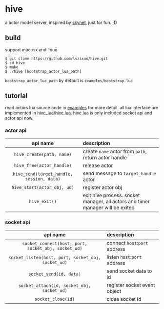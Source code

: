# hive
a actor model server, inspired by [skynet](https://github.com/cloudwu/skynet), just for fun. ;D


## build
support macosx and linux
```
$ git clone https://github.com/lvzixun/hive.git
$ cd hive
$ make
$ ./hive [bootstrap_actor_lua_path]
```
`bootstrap_actor_lua_path` by default is `examples/bootstrap.lua`

## tutorial
read actors lua source code in [examples](https://github.com/lvzixun/hive/tree/master/examples) for more detail.
all lua interface are implemented in [hive_lua/hive.lua](https://github.com/lvzixun/hive/blob/master/hive_lua/hive.lua). hive.lua is only included socket api and actor api now.

### actor api
| api name | description |
|:------:|:------|
| `hive_create(path, name)` | create `name` actor from `path`, return actor handle |
| `hive_free(actor_handle)` | release actor |
|`hive_send(target_handle, session, data)`| send message to `target_handle` actor |
| `hive_start(actor_obj, ud)`| register actor obj |
| `hive_exit()` | exit hive process. socket manager, all actors and timer manager will be exited|

### socket api
| api name | description |
|:------:|:------|
| `socket_connect(host, port, socket_obj, socket_ud)` | connect `host`:`port` address |
| `socket_listen(host, port, socket_obj, socket_ud)`| listen `host`:`port` address |
| `socket_send(id, data)`| send socket data to id |
| `socket_attach(id, socket_obj, socket_ud)`| register socket event object |
| `socket_close(id)`| close socket id |
